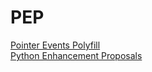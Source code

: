 # PEP
[Pointer Events Polyfill](https://github.com/jquery-archive/PEP)  
[Python Enhancement Proposals](https://www.python.org/dev/peps/)
